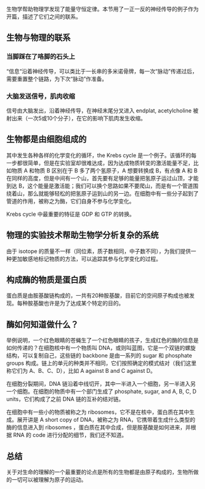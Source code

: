 生物学帮助物理学发现了能量守恒定律。本节用了一正一反的神经传导的例子作为开篇，描述了它们之间的联系。

## 生物与物理的联系
### 当脚踩在了咯脚的石头上
“信息“沿着神经传导，可以类比于一长串的多米诺骨牌，每一次“脉动”传递过后，需要重置整个链路，为下次“脉动”作准备。

### 大脑发送信号，肌肉收缩
信号由大脑发出，沿着神经传导，在神经末尾分叉进入 endplat, acetylcholine 被射出来（一次5或10个分子），在它的影响下肌肉发生收缩。

## 生物都是由细胞组成的
其中发生各种各样的化学变化的循环，the Krebs cycle 是一个例子。该循环的每一步都很简单，但是在实验室却很难达成，因为达成物质转变的激活能量不足，比如物质 A 和物质 B 区别在于 B 多了两个氢原子，A 想要转换成 B，有点像 A 和 B 在同样的高度，但是中间有一个山，首先要有足够的能量把氢原子运过山顶，才能到达 B，这个能量是激活能；我们可以换个思路如果不要爬山，而是有一个管道围绕着山，那么就能够轻松的把氢原子运到山的另一边。在细胞中有一些分子起到了管道的作用，被称之为酶，它们自身不参与化学变化。

Krebs cycle 中最重要的特征是 GDP 和 GTP 的转换。

## 物理的实验技术帮助生物学分析复杂的系统
由于 isotope 的质量不一样（同位素，质子数相同，中子数不同），为我们提供一种更加敏感地标记物质的方法，可以追踪其参与化学变化的过程。

## 构成酶的物质是蛋白质
蛋白质是由胺基酸链构成的，一共有20种胺基酸，目前它的空间原子构成也被发现。每种胺基酸也许是为了达成某个特定的目的。

## 酶如何知道做什么？
举例说明，一个红色眼睛的苍蝇生了一个红色眼睛的孩子，生成红色的酶的信息是如何传递的？在细胞核中有一个物质叫 DNA，或则叫蓝图，它是一个双链的螺旋结构，可以复制自己，这些链的 backbone 是由一系列的 sugar 和 phosphate groups 构成。链上的单元的种类并不相同，它们按照确定的模式结对（我们这里称它们为 A、B、C、D），比如 A against B and C against D。

在细胞分裂期间，DNA 链沿着中线切开，其中一半进入一个细胞，另一半进入另一个细胞。在细胞的物质中有一个部门生成了 phosphate, sugar, and A, B, C, D units，它们构成了之前 DNA 链的互补的结对链。

在细胞中有一些小的物质被称之为 ribosomes，它不是在核中，蛋白质在其中生成。展开讲是 A short copy of DNA，被称之为 RNA，它携带着生成什么类型的酶的信息进入到 ribosomes ，蛋白质在其中合成，但是胺基酸是如何进来，并根据 RNA 的 code 进行分配的细节，我们还不知道。

## 总结
关于对生命的理解的一个最重要的论点是所有的生物都是由原子构成的，生物所做的一切可以被理解为原子的运动。
